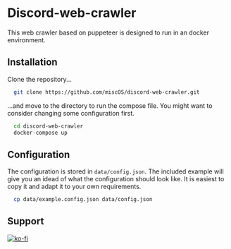 
# Discord-web-crawler

This web crawler based on puppeteer is designed to run in an docker environment.

## Installation

Clone the repository...

```bash
  git clone https://github.com/miscOS/discord-web-crawler.git
```
...and move to the directory to run the compose file. You might want to consider changing some configuration first.

```bash
  cd discord-web-crawler
  docker-compose up
```

## Configuration

The configuration is stored in `data/config.json`. The included example will give you an idead of what the configuration should look like. It is easiest to copy it and adapt it to your own requirements.

```bash
  cp data/example.config.json data/config.json
```

## Support

[![ko-fi](https://ko-fi.com/img/githubbutton_sm.svg)](https://ko-fi.com/K3K2OQ0GL)